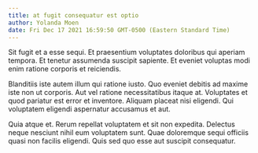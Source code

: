 ```yaml
---
title: at fugit consequatur est optio
author: Yolanda Moen
date: Fri Dec 17 2021 16:59:50 GMT-0500 (Eastern Standard Time)
---
```

Sit fugit et a esse sequi. Et praesentium voluptates doloribus qui aperiam tempora. Et tenetur assumenda suscipit sapiente. Et eveniet voluptas modi enim ratione corporis et reiciendis.

 Blanditiis iste autem illum qui ratione iusto. Quo eveniet debitis ad maxime iste non ut corporis. Aut vel ratione necessitatibus itaque at. Voluptates et quod pariatur est error et inventore. Aliquam placeat nisi eligendi. Qui voluptatem eligendi aspernatur accusamus et aut.

 Quia atque et. Rerum repellat voluptatem et sit non expedita. Delectus neque nesciunt nihil eum voluptatem sunt. Quae doloremque sequi officiis quasi non facilis eligendi. Quis sed quo esse aut suscipit consequatur.